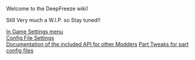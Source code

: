 Welcome to the DeepFreeze wiki!

Still Very much a W.I.P. so Stay tuned!!

[In Game Settings menu](https://github.com/JPLRepo/DeepFreeze/wiki/Space-Center-Settings-Menu-Options)   
[Config File Settings](https://github.com/JPLRepo/DeepFreeze/wiki/Config-File-Settings)   
[Documentation of the included API for other Modders](https://github.com/JPLRepo/DeepFreeze/wiki/DeepFreeze-API-documentation-(DFInterface.DLL))   
[Part Tweaks for part config files](https://github.com/JPLRepo/DeepFreeze/wiki/Part-config-file-Tweaks)     